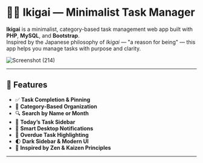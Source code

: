 # 🧘‍♂️ Ikigai — Minimalist Task Manager

**Ikigai** is a minimalist, category-based task management web app built with **PHP**, **MySQL**, and **Bootstrap**.  
Inspired by the Japanese philosophy of *Ikigai* — "a reason for being" — this app helps you manage tasks with purpose and clarity.

![Screenshot (214)](https://github.com/user-attachments/assets/3d1ff6f9-31fd-44c6-b703-a45d5321d131)

---

## 🌟 Features

- ✅ **Task Completion & Pinning**
- 📁 **Category-Based Organization**
- 🔍 **Search by Name or Month**
- 📅 **Today’s Task Sidebar**
- 🔔 **Smart Desktop Notifications**
- 🚨 **Overdue Task Highlighting**
- 🌓 **Dark Sidebar & Modern UI**
- 🧘 **Inspired by Zen & Kaizen Principles**

---

